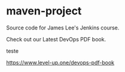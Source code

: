 # maven-project
Source code for James Lee's Jenkins course.

Check out our Latest DevOps PDF book.

teste

https://www.level-up.one/devops-pdf-book
